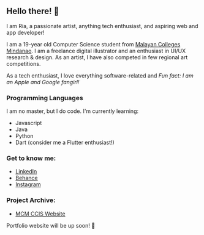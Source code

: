 ## Hello there! 👋

I am Ria, a passionate artist, anything tech enthusiast, and aspiring web and app developer!

I am a 19-year old Computer Science student from [Malayan Colleges Mindanao](https://mcm.edu.ph). I am a freelance digital illustrator and an enthusiast in UI/UX research & design. As an artist, I have also competed in few regional art competitions.

As a tech enthusiast, I love everything software-related and *Fun fact: I am an Apple and Google fangirl!*

### Programming Languages

I am no master, but I do code. I'm currently learning:

- Javascript
- Java
- Python
- Dart (consider me a Flutter enthusiast!)

### Get to know me:
- [LinkedIn](www.linkedin.com/in/riritheartist)
- [Behance](www.behance.net/riritheartist)
- [Instagram](www.instagram.com/riritheartist)

### Project Archive:
- [MCM CCIS Website](http://mcm-ccis.org/)

Portfolio website will be up soon! 🤞

<!--
**riaacordero/riaacordero** is a ✨ _special_ ✨ repository because its `README.md` (this file) appears on your GitHub profile.

Here are some ideas to get you started:

- 🔭 I’m currently working on ...
- 🌱 I’m currently learning ...
- 👯 I’m looking to collaborate on ...
- 🤔 I’m looking for help with ...
- 💬 Ask me about ...
- 📫 How to reach me: ...
- 😄 Pronouns: ...
- ⚡ Fun fact: ...
-->
